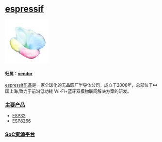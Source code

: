 ﻿# [espressif](https://github.com/sochub/espressif)

[![sites](SoC/qitas.png)](http://www.qitas.cn) 

#### 归属：[vendor](https://github.com/sochub/vendor) 

[espressif乐鑫](https://www.espressif.com/zh-hans)是一家全球化的无晶圆厂半导体公司，成立于2008年，总部位于中国上海,致力于前沿低功耗 Wi-Fi+蓝牙双模物联网解决方案的研发。


###  [主要产品](https://github.com/sochub/espressif)  

* [ESP32](https://github.com/sochub/ESP32) 
* [ESP8266](https://github.com/sochub/ESP8266) 


###  [SoC资源平台](http://www.qitas.cn)   
